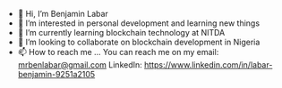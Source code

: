 - 👋 Hi, I’m Benjamin Labar
- 👀 I’m interested in personal development and learning new things
- 🌱 I’m currently learning blockchain technology at NITDA
- 💞️ I’m looking to collaborate on blockchain development in Nigeria
- 📫 How to reach me ... You can reach me on my email: mrbenlabar@gmail.com LinkedIn: https://www.linkedin.com/in/labar-benjamin-9251a2105

<!---
MrBenLabar/MrBenLabar is a ✨ special ✨ repository because its `README.md` (this file) appears on your GitHub profile.
You can click the Preview link to take a look at your changes.
--->
